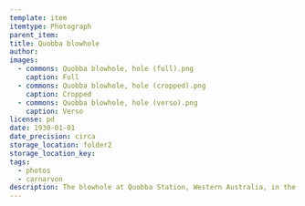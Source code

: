 ```yaml
---
template: item
itemtype: Photograph
parent_item: 
title: Quobba blowhole
author: 
images:
  - commons: Quobba blowhole, hole (full).png
    caption: Full
  - commons: Quobba blowhole, hole (cropped).png
    caption: Cropped
  - commons: Quobba blowhole, hole (verso).png
    caption: Verso
license: pd
date: 1930-01-01
date_precision: circa
storage_location: folder2
storage_location_key: 
tags:
  - photos
  - carnarvon
description: The blowhole at Quobba Station, Western Australia, in the 1930s.
---
```

